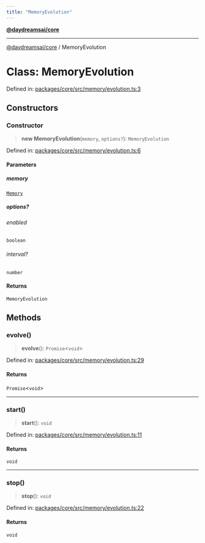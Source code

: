 ```yaml
---
title: "MemoryEvolution"
---
```


[**@daydreamsai/core**](./api-reference.md)

***

[@daydreamsai/core](./api-reference.md) / MemoryEvolution

# Class: MemoryEvolution

Defined in: [packages/core/src/memory/evolution.ts:3](https://github.com/dojoengine/daydreams/blob/cade502c379b7b9e103832026447c86310638fce/packages/core/src/memory/evolution.ts#L3)

## Constructors

### Constructor

> **new MemoryEvolution**(`memory`, `options?`): `MemoryEvolution`

Defined in: [packages/core/src/memory/evolution.ts:6](https://github.com/dojoengine/daydreams/blob/cade502c379b7b9e103832026447c86310638fce/packages/core/src/memory/evolution.ts#L6)

#### Parameters

##### memory

[`Memory`](./Memory.md)

##### options?

###### enabled

`boolean`

###### interval?

`number`

#### Returns

`MemoryEvolution`

## Methods

### evolve()

> **evolve**(): `Promise`\<`void`\>

Defined in: [packages/core/src/memory/evolution.ts:29](https://github.com/dojoengine/daydreams/blob/cade502c379b7b9e103832026447c86310638fce/packages/core/src/memory/evolution.ts#L29)

#### Returns

`Promise`\<`void`\>

***

### start()

> **start**(): `void`

Defined in: [packages/core/src/memory/evolution.ts:11](https://github.com/dojoengine/daydreams/blob/cade502c379b7b9e103832026447c86310638fce/packages/core/src/memory/evolution.ts#L11)

#### Returns

`void`

***

### stop()

> **stop**(): `void`

Defined in: [packages/core/src/memory/evolution.ts:22](https://github.com/dojoengine/daydreams/blob/cade502c379b7b9e103832026447c86310638fce/packages/core/src/memory/evolution.ts#L22)

#### Returns

`void`
